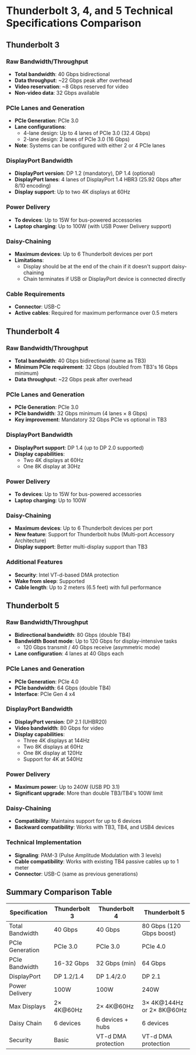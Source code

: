 # Thunderbolt 3, 4, and 5 Technical Specifications Comparison

## Thunderbolt 3

### Raw Bandwidth/Throughput
- **Total bandwidth**: 40 Gbps bidirectional
- **Data throughput**: ~22 Gbps peak after overhead
- **Video reservation**: ~8 Gbps reserved for video
- **Non-video data**: 32 Gbps available

### PCIe Lanes and Generation
- **PCIe Generation**: PCIe 3.0
- **Lane configurations**:
  - 4-lane design: Up to 4 lanes of PCIe 3.0 (32.4 Gbps)
  - 2-lane design: 2 lanes of PCIe 3.0 (16 Gbps)
- **Note**: Systems can be configured with either 2 or 4 PCIe lanes

### DisplayPort Bandwidth
- **DisplayPort version**: DP 1.2 (mandatory), DP 1.4 (optional)
- **DisplayPort lanes**: 4 lanes of DisplayPort 1.4 HBR3 (25.92 Gbps after 8/10 encoding)
- **Display support**: Up to two 4K displays at 60Hz

### Power Delivery
- **To devices**: Up to 15W for bus-powered accessories
- **Laptop charging**: Up to 100W (with USB Power Delivery support)

### Daisy-Chaining
- **Maximum devices**: Up to 6 Thunderbolt devices per port
- **Limitations**: 
  - Display should be at the end of the chain if it doesn't support daisy-chaining
  - Chain terminates if USB or DisplayPort device is connected directly

### Cable Requirements
- **Connector**: USB-C
- **Active cables**: Required for maximum performance over 0.5 meters

## Thunderbolt 4

### Raw Bandwidth/Throughput
- **Total bandwidth**: 40 Gbps bidirectional (same as TB3)
- **Minimum PCIe requirement**: 32 Gbps (doubled from TB3's 16 Gbps minimum)
- **Data throughput**: ~22 Gbps peak after overhead

### PCIe Lanes and Generation
- **PCIe Generation**: PCIe 3.0
- **PCIe bandwidth**: 32 Gbps minimum (4 lanes × 8 Gbps)
- **Key improvement**: Mandatory 32 Gbps PCIe vs optional in TB3

### DisplayPort Bandwidth
- **DisplayPort support**: DP 1.4 (up to DP 2.0 supported)
- **Display capabilities**: 
  - Two 4K displays at 60Hz
  - One 8K display at 30Hz

### Power Delivery
- **To devices**: Up to 15W for bus-powered accessories
- **Laptop charging**: Up to 100W

### Daisy-Chaining
- **Maximum devices**: Up to 6 Thunderbolt devices per port
- **New feature**: Support for Thunderbolt hubs (Multi-port Accessory Architecture)
- **Display support**: Better multi-display support than TB3

### Additional Features
- **Security**: Intel VT-d-based DMA protection
- **Wake from sleep**: Supported
- **Cable length**: Up to 2 meters (6.5 feet) with full performance

## Thunderbolt 5

### Raw Bandwidth/Throughput
- **Bidirectional bandwidth**: 80 Gbps (double TB4)
- **Bandwidth Boost mode**: Up to 120 Gbps for display-intensive tasks
  - 120 Gbps transmit / 40 Gbps receive (asymmetric mode)
- **Lane configuration**: 4 lanes at 40 Gbps each

### PCIe Lanes and Generation
- **PCIe Generation**: PCIe 4.0
- **PCIe bandwidth**: 64 Gbps (double TB4)
- **Interface**: PCIe Gen 4 x4

### DisplayPort Bandwidth
- **DisplayPort version**: DP 2.1 (UHBR20)
- **Video bandwidth**: 80 Gbps for video
- **Display capabilities**:
  - Three 4K displays at 144Hz
  - Two 8K displays at 60Hz
  - One 8K display at 120Hz
  - Support for 4K at 540Hz

### Power Delivery
- **Maximum power**: Up to 240W (USB PD 3.1)
- **Significant upgrade**: More than double TB3/TB4's 100W limit

### Daisy-Chaining
- **Compatibility**: Maintains support for up to 6 devices
- **Backward compatibility**: Works with TB3, TB4, and USB4 devices

### Technical Implementation
- **Signaling**: PAM-3 (Pulse Amplitude Modulation with 3 levels)
- **Cable compatibility**: Works with existing TB4 passive cables up to 1 meter
- **Connector**: USB-C (same as previous generations)

## Summary Comparison Table

| Specification | Thunderbolt 3 | Thunderbolt 4 | Thunderbolt 5 |
|--------------|---------------|---------------|---------------|
| Total Bandwidth | 40 Gbps | 40 Gbps | 80 Gbps (120 Gbps boost) |
| PCIe Generation | PCIe 3.0 | PCIe 3.0 | PCIe 4.0 |
| PCIe Bandwidth | 16-32 Gbps | 32 Gbps (min) | 64 Gbps |
| DisplayPort | DP 1.2/1.4 | DP 1.4/2.0 | DP 2.1 |
| Power Delivery | 100W | 100W | 240W |
| Max Displays | 2× 4K@60Hz | 2× 4K@60Hz | 3× 4K@144Hz or 2× 8K@60Hz |
| Daisy Chain | 6 devices | 6 devices + hubs | 6 devices |
| Security | Basic | VT-d DMA protection | VT-d DMA protection |